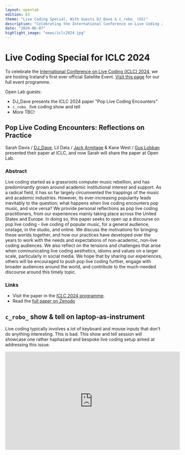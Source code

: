 ```yaml
---
layout: openlab
edition: 83
theme: "Live Coding Special, With Guests DJ_Dave & c_robo_ (US)"
description: "Celebrating the International Conference on Live Coding 2024"
date: "2024-06-07"
highlight_image: "news/iclc2024.jpg"
---
```


<script>
    import CaptionedImage from "../../components/Images/CaptionedImage.svelte"
</script>

<CaptionedImage
    src="news/iclc2024.jpg"
    alt="Celebrating the International Conference on Live Coding 2024"
    caption="Celebrating the International Conference on Live Coding 2024"/>

# Live Coding Special for ICLC 2024

To celebrate the [International Conference on Live Coding (ICLC) 2024](https://iclc.toplap.org/2024/), we are hosting Iceland's first ever official Satellite Event.
[Visit this page](/news/iclc2024) for our full event programme.

Open Lab guests:

- DJ_Dave presents the ICLC 2024 paper "Pop Live Coding Encounters"
- `c_robo_` live coding show and tell
- More TBC!
<!-- - Lil Data Workshop on Live Coding Artificial Life -->

## Pop Live Coding Encounters: Reflections on Practice

Sarah Davis / [DJ_Dave](https://www.instagram.com/dj_dave____), Lil Data / [Jack Armitage](/people#jack-armitage) & Kane West / [Gus Lobban](https://www.instagram.com/gus_bonito) presented their paper at ICLC, and now Sarah will share the paper at Open Lab.

### Abstract

Live coding started as a grassroots computer music rebellion, and has predominantly grown around academic institutional interest and support. As a radical field, it has so far largely circumvented the trappings of the music and academic industries. However, its ever-increasing popularity leads inevitably to the question; what happens when live coding encounters pop music, and vice versa? We provide personal reflections as pop live coding practitioners, from our experiences mainly taking place across the United States and Europe. In doing so, this paper seeks to open up a discourse on pop live coding - live coding of popular music, for a general audience, onstage, in the studio, and online. We discuss the motivations for bringing these worlds together, and how our practices have developed over the years to work with the needs and expectations of non-academic, non-live coding audiences. We also reflect on the tensions and challenges that arise when communicating live coding aesthetics, idioms and values on a larger scale, particularly in social media. We hope that by sharing our experiences, others will be encouraged to push pop live coding further, engage with broader audiences around the world, and contribute to the much-needed discourse around this timely topic.

### Links

- Visit the paper in the [ICLC 2024 programme](https://iclc.toplap.org/2024/program/6.html).
- Read the [full paper on Zenodo](https://zenodo.org/records/11350025)

## `c_robo_` show & tell on laptop-as-instrument

Live coding typically involves a lot of keyboard and mouse inputs that don't do anything interesting. This is bad. This show and tell session will showcase one rather haphazard and bespoke live coding setup aimed at addressing this issue.

<iframe width="560" height="315" src="https://www.youtube.com/embed/tPNngzRLs80" title="c_robo" frameborder="0" allow="accelerometer; autoplay; clipboard-write; encrypted-media; gyroscope; picture-in-picture; web-share" allowfullscreen></iframe>

<!-- ## Lil Data Workshop on Live Coding Artificial Life -->


